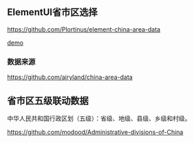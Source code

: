 ## ElementUI省市区选择

https://github.com/Plortinus/element-china-area-data

[demo](https://plortinus.github.io/element-china-area-data/index.html)

### 数据来源

https://github.com/airyland/china-area-data

## 省市区五级联动数据

中华人民共和国行政区划（五级）：省级、地级、县级、乡级和村级。

https://github.com/modood/Administrative-divisions-of-China

